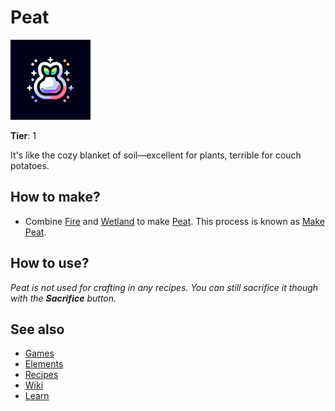 # Peat

![](../images/item.peat.png)

**Tier**: 1

It's like the cozy blanket of soil—excellent for plants, terrible for couch potatoes.

## How to make?

* Combine [Fire](/wiki/elements/fire) and [Wetland](/wiki/elements/wetland) to make [Peat](/wiki/elements/peat). This process is known as [Make Peat](/wiki/recipes/make-peat).

## How to use?

_Peat is not used for crafting in any recipes. You can still sacrifice it though with the **Sacrifice** button._

## See also

* [Games](/wiki/games)
* [Elements](/wiki/elements)
* [Recipes](/wiki/recipes)
* [Wiki](/wiki/index)
* [Learn](/learn/index)